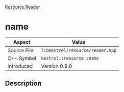 [Resource.Reader](index)
# name
| Aspect | Value |
| --- | --- |
| Source File | `libKestrel/resource/reader.hpp` |
| C++ Symbol | `kestrel::resource::name` |
| Introduced | Version 0.8.0 |
## Description

